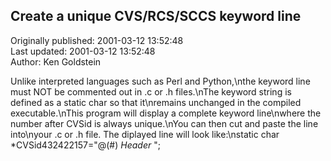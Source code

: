 ## Create a unique CVS/RCS/SCCS keyword line  
Originally published: 2001-03-12 13:52:48  
Last updated: 2001-03-12 13:52:48  
Author: Ken Goldstein  
  
Unlike interpreted languages such as Perl and Python,\nthe keyword line must NOT be commented out in .c or .h files.\nThe keyword string is defined as a static char so that it\nremains unchanged in the compiled executable.\nThis program will display a complete keyword line\nwhere the number after CVSid is always unique.\nYou can then cut and paste the line into\nyour .c or .h file. The diplayed line will look like:\nstatic char *CVSid432422157="@(#) $Header$ ";
